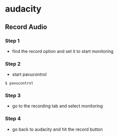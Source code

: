 # audacity

## Record Audio

### Step 1
- find the record option and set it to start monitoring

### Step 2
- start pavucontrol

```
$ pavucontrol
```

### Step 3 
- go to the recording tab and select monitoring

### Step 4 
- go back to audacity and hit the record button
